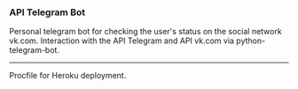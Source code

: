 ### API Telegram Bot

Personal telegram bot for checking the user's status on the social network vk.com. 
Interaction with the API Telegram and API vk.com via python-telegram-bot.

---
Procfile for Heroku deployment.
